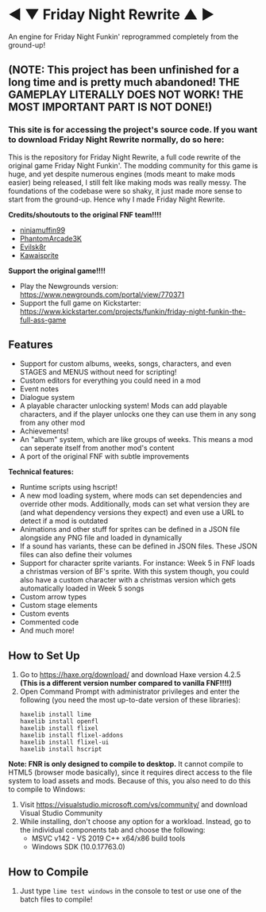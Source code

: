 # ◄ ▼ Friday Night Rewrite ▲ ►
An engine for Friday Night Funkin' reprogrammed completely from the ground-up!

## (NOTE: This project has been unfinished for a long time and is pretty much abandoned! THE GAMEPLAY LITERALLY DOES NOT WORK! THE MOST IMPORTANT PART IS NOT DONE!)

### This site is for accessing the project's source code. If you want to download Friday Night Rewrite normally, do so here:

This is the repository for Friday Night Rewrite, a full code rewrite of the original game Friday Night Funkin'. The modding community for this game is huge, and yet despite numerous engines (mods meant to make mods easier) being released, I still felt like making mods was really messy. The foundations of the codebase were so shaky, it just made more sense to start from the ground-up. Hence why I made Friday Night Rewrite.

**Credits/shoutouts to the original FNF team!!!!**
- [ninjamuffin99](https://twitter.com/ninja_muffin99)
- [PhantomArcade3K](https://twitter.com/phantomarcade3k)
- [Evilsk8r](https://twitter.com/evilsk8r)
- [Kawaisprite](https://twitter.com/kawaisprite)

**Support the original game!!!!**
- Play the Newgrounds version: https://www.newgrounds.com/portal/view/770371
- Support the full game on Kickstarter: https://www.kickstarter.com/projects/funkin/friday-night-funkin-the-full-ass-game

## Features
- Support for custom albums, weeks, songs, characters, and even STAGES and MENUS without need for scripting!
- Custom editors for everything you could need in a mod
- Event notes
- Dialogue system
- A playable character unlocking system! Mods can add playable characters, and if the player unlocks one they can use them in any song from any other mod
- Achievements!
- An "album" system, which are like groups of weeks. This means a mod can seperate itself from another mod's content
- A port of the original FNF with subtle improvements

**Technical features:**
- Runtime scripts using hscript!
- A new mod loading system, where mods can set dependencies and override other mods. Additionally, mods can set what version they are (and what dependency versions they expect) and even use a URL to detect if a mod is outdated
- Animations and other stuff for sprites can be defined in a JSON file alongside any PNG file and loaded in dynamically
- If a sound has variants, these can be defined in JSON files. These JSON files can also define their volumes
- Support for character sprite variants. For instance: Week 5 in FNF loads a christmas version of BF's sprite. With this system though, you could also have a custom character with a christmas version which gets automatically loaded in Week 5 songs
- Custom arrow types
- Custom stage elements
- Custom events
- Commented code
- And much more!

## How to Set Up
1. Go to https://haxe.org/download/ and download Haxe version 4.2.5 **(This is a different version number compared to vanilla FNF!!!!)**
2. Open Command Prompt with administrator privileges and enter the following (you need the most up-to-date version of these libraries):
   ```
   haxelib install lime
   haxelib install openfl
   haxelib install flixel
   haxelib install flixel-addons
   haxelib install flixel-ui
   haxelib install hscript
   ```

**Note: FNR is only designed to compile to desktop.** It cannot compile to HTML5 (browser mode basically), since it requires direct access to the file system to load assets and mods. Because of this, you also need to do this to compile to Windows:
1. Visit https://visualstudio.microsoft.com/vs/community/ and download Visual Studio Community
2. While installing, don't choose any option for a workload. Instead, go to the individual components tab and choose the following:
   - MSVC v142 - VS 2019 C++ x64/x86 build tools
   - Windows SDK (10.0.17763.0)

## How to Compile
1. Just type ```lime test windows``` in the console to test or use one of the batch files to compile!
